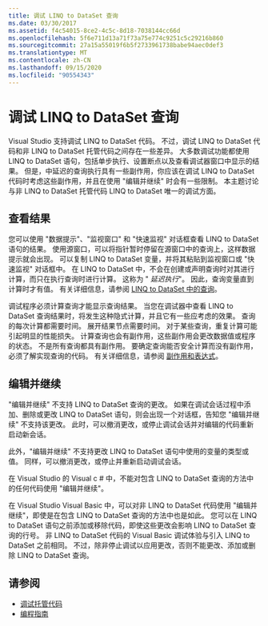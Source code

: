 ```yaml
---
title: 调试 LINQ to DataSet 查询
ms.date: 03/30/2017
ms.assetid: f4c54015-8ce2-4c5c-8d18-7038144cc66d
ms.openlocfilehash: 5f6e711d13a71f73a75e774c9251c5c29216b860
ms.sourcegitcommit: 27a15a55019f6b5f2733961738babe94aec0def3
ms.translationtype: MT
ms.contentlocale: zh-CN
ms.lasthandoff: 09/15/2020
ms.locfileid: "90554343"
---
```

# <a name="debugging-linq-to-dataset-queries"></a>调试 LINQ to DataSet 查询

Visual Studio 支持调试 LINQ to DataSet 代码。 不过，调试 LINQ to DataSet 代码和非 LINQ to DataSet 托管代码之间存在一些差异。 大多数调试功能都使用 LINQ to DataSet 语句，包括单步执行、设置断点以及查看调试器窗口中显示的结果。 但是，中延迟的查询执行具有一些副作用，你应该在调试 LINQ to DataSet 代码时考虑这些副作用，并且在使用 "编辑并继续" 时会有一些限制。 本主题讨论与非 LINQ to DataSet 托管代码 LINQ to DataSet 唯一的调试方面。  
  
## <a name="viewing-results"></a>查看结果  
 您可以使用 "数据提示"、"监视窗口" 和 "快速监视" 对话框查看 LINQ to DataSet 语句的结果。 使用源窗口，可以将指针暂时停留在源窗口中的查询上，这样数据提示就会出现。 可以复制 LINQ to DataSet 变量，并将其粘贴到监视窗口或 "快速监视" 对话框中。 在 LINQ to DataSet 中，不会在创建或声明查询时对其进行计算，而只在执行查询时进行计算。 这称为 " *延迟执行*"。 因此，查询变量直到计算时才有值。 有关详细信息，请参阅 [LINQ to DataSet 中的查询](queries-in-linq-to-dataset.md)。  
  
 调试程序必须计算查询才能显示查询结果。 当您在调试器中查看 LINQ to DataSet 查询结果时，将发生这种隐式计算，并且它有一些应考虑的效果。 查询的每次计算都需要时间。 展开结果节点需要时间。 对于某些查询，重复计算可能引起明显的性能损失。 计算查询也会有副作用，这些副作用会更改数据值或程序的状态。 不是所有查询都具有副作用。 要确定查询能否安全计算而没有副作用，必须了解实现查询的代码。 有关详细信息，请参阅 [副作用和表达式](/previous-versions/visualstudio/visual-studio-2013/a7a250bs(v=vs.120))。  
  
## <a name="edit-and-continue"></a>编辑并继续  
 "编辑并继续" 不支持 LINQ to DataSet 查询的更改。 如果在调试会话过程中添加、删除或更改 LINQ to DataSet 语句，则会出现一个对话框，告知您 "编辑并继续" 不支持该更改。 此时，可以撤消更改，或停止调试会话并对编辑的代码重新启动新会话。  
  
 此外，"编辑并继续" 不支持更改 LINQ to DataSet 语句中使用的变量的类型或值。 同样，可以撤消更改，或停止并重新启动调试会话。  
  
 在 Visual Studio 的 Visual c # 中，不能对包含 LINQ to DataSet 查询的方法中的任何代码使用 "编辑并继续"。  
  
 在 Visual Studio Visual Basic 中，可以对非 LINQ to DataSet 代码使用 "编辑并继续"，即使是在包含 LINQ to DataSet 查询的方法中也是如此。 您可以在 LINQ to DataSet 语句之前添加或移除代码，即使这些更改会影响 LINQ to DataSet 查询的行号。 非 LINQ to DataSet 代码的 Visual Basic 调试体验与引入 LINQ to DataSet 之前相同。 不过，除非停止调试以应用更改，否则不能更改、添加或删除 LINQ to DataSet 查询。  
  
## <a name="see-also"></a>请参阅

- [调试托管代码](/visualstudio/debugger/debugging-managed-code)
- [编程指南](programming-guide-linq-to-dataset.md)
